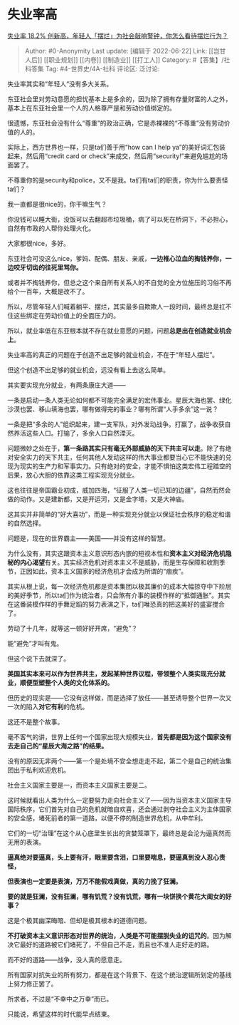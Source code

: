 # 失业率高
[失业率 18.2% 创新高，年轻人「摆烂」为社会敲响警钟，你怎么看待摆烂行为？](https://www.zhihu.com/question/533260345/answer/2538697233)

> Author: #0-Anonymity
> Last update: [编辑于 2022-06-22]
> Link: [[岂甘人后]] [[职业规划]] [[内卷]] [[制造业]] [[打工人]]
> Category: #【答集】/社科答集
> Tag: #4-世界史/4A-社科
> 评论区:
> 泛讨论:

失业率其实和“年轻人“没有多大关系。

东亚社会里对劳动意愿的担忧基本上是多余的，因为除了拥有存量财富的人之外，基本上在东亚社会里一个人的人格尊严是和劳动价值绑定的。

很遗憾，东亚社会没有什么“尊重”的政治正确，它是赤裸裸的“不尊重”没有劳动价值的人的。

实际上，西方世界也一样，只是ta们善于用“how can I help ya”的美好词汇包装起来，然后用“credit card or check”来成交，然后用“security!”来避免尴尬的场面罢了。

不尊重你的是security和police，又不是我。ta们有ta们的职责，你为什么要责怪ta们？

我一直都是很nice的，你干嘛生气？

你没钱可以睡大街，没饭可以去翻超市垃圾桶，病了可以死在桥洞下，不必担心，自然有市政的人帮你处理火化。

大家都很nice，多好。

东亚社会可没这么nice，爹妈、配偶、朋友、亲戚，**一边椎心泣血的掏钱养你，一边咬牙切齿的往死里骂你。**

或者并不掏钱养你，但总之这个来自所有关系人的不自觉的全方位施压的习俗不再给个一百年，大概是改不了。

所以，尽管年轻人们喊着躺平、摆烂，其实最多自欺欺人一段时间，最终总是扛不住这些绑定在劳动价值上的全面压力的。

所以，就业率低在东亚根本就不存在就业意愿的问题，问题**总是出在创造就业机会上**。

失业率高的真正的问题在于创造不出足够的就业机会，不在于“年轻人摆烂”。

但这个创造不出足够的就业机会，远没有看上去这么简单。

其实要实现充分就业，有两条康庄大道——

一条是启动一条人类无论如何都不可能完全满足的宏伟事业。星辰大海也罢、绿化沙漠也罢、移山填海也罢，哪有做得完的事业？哪有所谓“人手多余”这一说？

一条是把“多余的人”组织起来，建一支军队，对外发动战争。打赢了，战争收获自然养活这些人口。打输了，多余人口自然湮灭。

问题微妙之处在于，**第一条路其实只有毫无外部威胁的天下共主可以走**。除了有绝对安全实力的天下共主，任何其他人发动这样的伟大事业都要当心它不能快速的兑现为现实的生产力和军事实力。只有绝对的安全，才能不惧怕这类宏伟工程踏空的后果，放心大胆的依靠这类工程实现充分就业。

这也往往是帝国霸业初成，威加四海，“征服了人类一切已知的边疆”，自然而然会做的动作。又是建新都，又是开运河，又是金字塔，又是大神庙。

这其实并非简单的“好大喜功”，而是一种实现充分就业以保证社会秩序的稳定和谐的自然选择。

问题是，现在的世界霸主——美国——并没有这样的智慧。

为什么没有，其实这跟资本主义意识形态内嵌的短视本性和**资本主义对经济危机隐秘的内心渴望**有关。其实经济危机对资本主义不是威胁，而是生存保障和收割季节，正因如此，资本主义国家的经济危机才会成为所谓的“痼疾”。

其实从根上说，每一次经济危机都是资本集团以极其廉价的成本大幅掠夺中下阶层的美好季节，所以ta们作为统治者，只会煞有介事的装模作样的“抵御通胀”。其实在这番装模作样的手舞足蹈的努力表演之下，ta们唯恐真的把这美好的盛宴搅合了。

劳动了十几年，就等这一顿好好开席，“避免”？

能“避免”才叫有鬼。

但这个说下去就深了。

**美国其实本来可以作为世界共主，发起某种世界议程，带领整个人类实现充分就业，顺便型塑整个人类的文化体系的。**

但历史的现实是——它没有这样做，而是选择了放任——甚至诱导整个世界一次又一次的陷入**对它有利**的危机。

这还不是整个故事。

毫不客气的讲，世界上任何一个国家出现大规模失业，**首先都是因为这个国家没有去走自己的“星辰大海之路”的结果。**

没有的原因无非两个——第一个是处境不安全想走走不起，第二个是自己的统治集团出于私利欢迎危机。

社会主义国家主要是一，而资本主义国家主要是二。

这时候就看出人类为什么一定要努力走向社会主义了——因为当资本主义国家主导国际秩序，它们首先对自己的危机就暗自欢喜，还会通过剥夺社会主义为主体国家的安全感，堵死前者的第一道路，以便不停的制造世界危机，从中牟利。

它们的一切“治理”在这个从心底里生长出的贪婪笼罩下，最终总是会沦为逼真然而无用的表演。

**逼真绝对要逼真，头上要有汗，眼里要含泪，口里要喘息，要逼真到没人忍心责怪，**

**但表演也一定要是表演，万万不能假戏真做，真的力挽了狂澜。**

**要的就是狂澜，没有狂澜，哪有饥荒？没有饥荒，哪有一块饼换个黄花大闺女的好事？**

这是个极其幽深晦暗、但却是极其根本的道德问题。

**不打破资本主义意识形态对世界的统治，人类是不可能摆脱失业的诅咒的**。因为解决它最好的道路被它们堵死了，不但自己不走，而且也不准人走好走的路。

而不好的道路——战争，没人真的愿意走。

所有国家对抗失业的所有努力，都是在这个背景下、在这个统治逻辑所划定的基线上努力修正罢了。

所求者，不过是“不幸中之万幸”而已。

只能说，希望这样的时代能早点结束。
